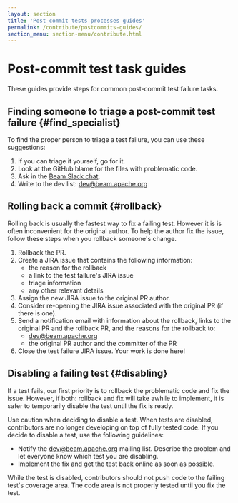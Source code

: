 ```yaml
---
layout: section
title: 'Post-commit tests processes guides'
permalink: /contribute/postcommits-guides/
section_menu: section-menu/contribute.html
---
```

<!--
Licensed under the Apache License, Version 2.0 (the "License");
you may not use this file except in compliance with the License.
You may obtain a copy of the License at

http://www.apache.org/licenses/LICENSE-2.0

Unless required by applicable law or agreed to in writing, software
distributed under the License is distributed on an "AS IS" BASIS,
WITHOUT WARRANTIES OR CONDITIONS OF ANY KIND, either express or implied.
See the License for the specific language governing permissions and
limitations under the License.
-->

# Post-commit test task guides

These guides provide steps for common post-commit test failure tasks.

## Finding someone to triage a post-commit test failure {#find_specialist}

To find the proper person to triage a test failure, you can use these
suggestions:

1.  If you can triage it yourself, go for it.
1.  Look at the GitHub blame for the files with problematic code.
1.  Ask in the [Beam Slack chat](https://the-asf.slack.com/messages/C9H0YNP3P/apps/A0F7VRFKN/).
1.  Write to the dev list: dev@beam.apache.org

## Rolling back a commit {#rollback}

Rolling back is usually the fastest way to fix a failing test.  However it is
is often inconvenient for the original author. To help the author fix the
issue, follow these steps when you rollback someone's change.

1.  Rollback the PR.
1.  Create a JIRA issue that contains the following information:
    * the reason for the rollback
    * a link to the test failure's JIRA issue
    * triage information
    * any other relevant details
1.  Assign the new JIRA issue to the original PR author.
1.  Consider re-opening the JIRA issue associated with the original PR (if
    there is one).
1.  Send a notification email with information about the rollback, links to the
    original PR and the rollback PR, and the reasons for the rollback to:
    *   dev@beam.apache.org
    *   the original PR author and the committer of the PR
1.  Close the test failure JIRA issue. Your work is done here!

## Disabling a failing test {#disabling}

If a test fails, our first priority is to rollback the problematic code and fix
the issue. However, if both: rollback and fix will take awhile to implement, it
is safer to temporarily disable the test until the fix is ready.

Use caution when deciding to disable a test. When tests are disabled,
contributors are no longer developing on top of fully tested code. If you decide
to disable a test, use the following guidelines:

*   Notify the dev@beam.apache.org mailing list. Describe the problem and let
    everyone know which test you are disabling.
*   Implement the fix and get the test back online as soon as possible.

While the test is disabled, contributors should not push code to the failing
test's coverage area. The code area is not properly tested until you fix the
test.



